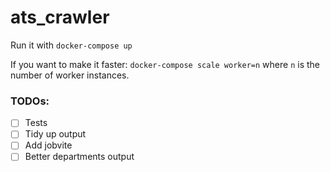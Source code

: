# ats_crawler

Run it with `docker-compose up`

If you want to make it faster: `docker-compose scale worker=n` where `n` is the number of worker instances.

### TODOs:
- [ ] Tests
- [ ] Tidy up output
- [ ] Add jobvite
- [ ] Better departments output
